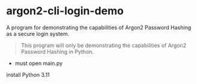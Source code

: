 # argon2-cli-login-demo
A program for demonstrating the capabilities of Argon2 Password Hashing as a secure login system.

> This program will only be demonstrating the capabilities of Argon2 Password Hashing in Python.

- must open main.py

install Python 3.11